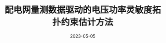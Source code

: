 ---
title: "配电网量测数据驱动的电压功率灵敏度拓扑约束估计方法"
date: 2023-05-05
permalink: /patents/2023-05-05-CN115800269B/
owner: "严正, 谢伟, <b>徐潇源</b>, 方陈, 高元海, 柳劲松, 王晗, 刘舒, 时志雄"
organization: "上海交通大学"
number: "CN115800269B"
patent_link: "https://kns.cnki.net/kcms2/article/abstract?v=kxaUMs6x7-4I2jr5WTdXti3zQ9F92xu0Qg-R0xSsdGdCfhLaAHW6ROo_YjKPQFgdQU9F6xmRjU7sLGGB1PZ8c3ZwawTDazzC&uniplatform=NZKPT"
---
